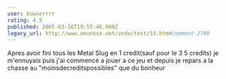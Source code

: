 ```yaml
---
user: bowserrrr
rating: 4.5
published: 2005-03-16T19:55:46.000Z
legacy_url: http://www.emunova.net/veda/test/33.htm#comment-2780
---
```

Apres avoir fini tous les Metal Slug en 1 credit(sauf pour le 3 5 credits) je m'ennuyais puis j'ai commencé a jouer a ce jeu et depuis je repars a la chasse au "moinsdecreditspossibles" que du bonheur